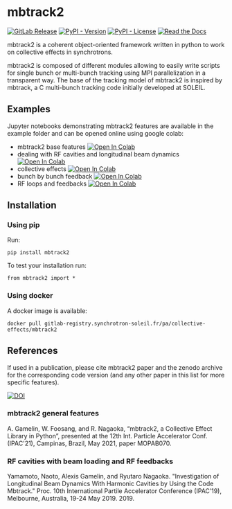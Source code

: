 mbtrack2
========

[![GitLab Release](https://img.shields.io/gitlab/v/release/184?gitlab_url=https%3A%2F%2Fgitlab.synchrotron-soleil.fr%2F)](https://gitlab.synchrotron-soleil.fr/PA/collective-effects/mbtrack2/-/releases) [![PyPI - Version](https://img.shields.io/pypi/v/mbtrack2)](https://pypi.org/project/mbtrack2/)
[![PyPI - License](https://img.shields.io/pypi/l/mbtrack2)](https://gitlab.synchrotron-soleil.fr/PA/collective-effects/mbtrack2/-/blob/stable/LICENSE)
[![Read the Docs](https://img.shields.io/readthedocs/mbtrack2)](https://mbtrack2.readthedocs.io/)

mbtrack2 is a coherent object-oriented framework written in python to work on collective effects in synchrotrons.

mbtrack2 is composed of different modules allowing to easily write scripts for single bunch or multi-bunch tracking using MPI parallelization in a transparent way. The base of the tracking model of mbtrack2 is inspired by mbtrack, a C multi-bunch tracking code initially developed at SOLEIL.

Examples
--------
Jupyter notebooks demonstrating mbtrack2 features are available in the example folder and can be opened online using google colab:
+ mbtrack2 base features [![Open In Colab](https://colab.research.google.com/assets/colab-badge.svg)](https://colab.research.google.com/github/GamelinAl/mbtrack2_examples/blob/main/mbtrack2_demo.ipynb)
+ dealing with RF cavities and longitudinal beam dynamics [![Open In Colab](https://colab.research.google.com/assets/colab-badge.svg)](https://colab.research.google.com/github/GamelinAl/mbtrack2_examples/blob/main/mbtrack2_cavity_resonator.ipynb)
+ collective effects [![Open In Colab](https://colab.research.google.com/assets/colab-badge.svg)](https://colab.research.google.com/github/GamelinAl/mbtrack2_examples/blob/main/mbtrack2_collective_effects.ipynb)
+ bunch by bunch feedback [![Open In Colab](https://colab.research.google.com/assets/colab-badge.svg)](https://colab.research.google.com/github/GamelinAl/mbtrack2_examples/blob/main/mbtrack2_BxB_FB.ipynb)
+ RF loops and feedbacks [![Open In Colab](https://colab.research.google.com/assets/colab-badge.svg)](https://colab.research.google.com/github/GamelinAl/mbtrack2_examples/blob/main/mbtrack2_RF_feedback.ipynb)


Installation
------------

### Using pip

Run:

```
pip install mbtrack2
```
To test your installation run:
```
from mbtrack2 import *
```

### Using docker

A docker image is available:

```
docker pull gitlab-registry.synchrotron-soleil.fr/pa/collective-effects/mbtrack2
```

References
----------
If used in a publication, please cite mbtrack2 paper and the zenodo archive for the corresponding code version (and any other paper in this list for more specific features).

[![DOI](https://zenodo.org/badge/DOI/10.5281/zenodo.15847797.svg)](https://doi.org/10.5281/zenodo.15847797)

### mbtrack2 general features
A. Gamelin, W. Foosang, and R. Nagaoka, “mbtrack2, a Collective Effect Library in Python”, presented at the 12th Int. Particle Accelerator Conf. (IPAC'21), Campinas, Brazil, May 2021, paper MOPAB070.

### RF cavities with beam loading and RF feedbacks
Yamamoto, Naoto, Alexis Gamelin, and Ryutaro Nagaoka. "Investigation of Longitudinal Beam Dynamics With Harmonic Cavities by Using the Code Mbtrack." Proc. 10th International Partile Accelerator Conference (IPAC’19), Melbourne, Australia, 19-24 May 2019. 2019.

